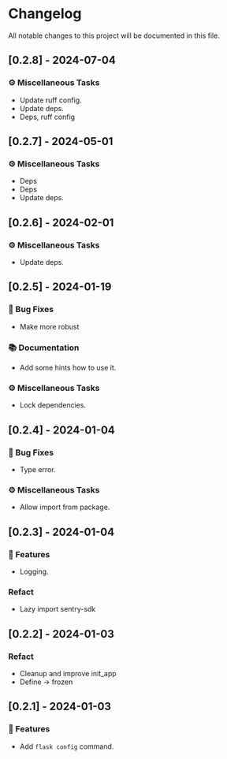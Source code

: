 # Changelog

All notable changes to this project will be documented in this file.

## [0.2.8] - 2024-07-04

### ⚙️ Miscellaneous Tasks

- Update ruff config.
- Update deps.
- Deps, ruff config

## [0.2.7] - 2024-05-01

### ⚙️ Miscellaneous Tasks

- Deps
- Deps
- Update deps.

## [0.2.6] - 2024-02-01

### ⚙️ Miscellaneous Tasks

- Update deps.

## [0.2.5] - 2024-01-19

### 🐛 Bug Fixes

- Make more robust

### 📚 Documentation

- Add some hints how to use it.

### ⚙️ Miscellaneous Tasks

- Lock dependencies.

## [0.2.4] - 2024-01-04

### 🐛 Bug Fixes

- Type error.

### ⚙️ Miscellaneous Tasks

- Allow import from package.

## [0.2.3] - 2024-01-04

### 🚀 Features

- Logging.

### Refact

- Lazy import sentry-sdk

## [0.2.2] - 2024-01-03

### Refact

- Cleanup and improve init_app
- Define -> frozen

## [0.2.1] - 2024-01-03

### 🚀 Features

- Add `flask config` command.

<!-- generated by git-cliff -->

